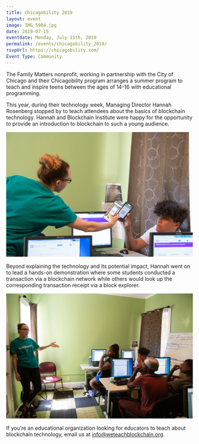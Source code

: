 ```yaml
---
title: Chicagobility 2019
layout: event
image: IMG_5984.jpg
date: 2019-07-15
eventdate: Monday, July 15th, 2019
permalink: /events/chicagobility_2019/
rsvpUrl: https://chicagobility.com/
Event Type: Community
---
```

The Family Matters nonprofit, working in partnership with the City of Chicago and their Chicagobility program arranges a summer program to teach and inspire teens between the ages of 14-16 with educational programming.

This year, during their technology week, Managing Director Hannah Rosenberg stopped by to teach attendees about the basics of blockchain technology. Hannah and Blockchain Institute were happy for the opportunity to provide an introduction to blockchain to such a young audience.

<img src="/assets/img/IMG_6013-1.jpg"> 

Beyond explaining the technology and its potential impact, Hannah went on to lead a hands-on demonstration where some students conducted a transaction via a blockchain network while others would look up the corresponding transaction receipt via a block explorer.

<img src="/assets/img/IMG_5984.jpg"> 

If you’re an educational organization looking for educators to teach about blockchain technology, email us at info@weteachblockchain.org.
